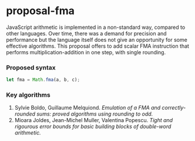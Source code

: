 # proposal-fma

JavaScript arithmetic is implemented in a non-standard way, compared to other languages.
Over time, there was a demand for precision and performance but the language itself does not
give an opportunity for some effective algorithms. This proposal offers to add scalar
FMA instruction that performs multiplication-addition in one step, with single rounding.

### Proposed syntax
```js
let fma = Math.fma(a, b, c);
```
### Key algorithms
1. Sylvie Boldo, Guillaume Melquiond. _Emulation of a FMA and correctly-rounded sums: proved algorithms using rounding to odd._
2. Mioara Joldes, Jean-Michel Muller, Valentina Popescu. _Tight and rigourous error bounds for basic building blocks of double-word arithmetic._